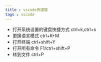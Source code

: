 ```yaml
---
title : vscode快捷键
tags : vscode
---
```

- 打开系统设置的键盘快捷方式 ctrl+k,ctrl+s
- 更换语言模式 ctrl+K+M
- 打开终端 ctrl+shift+Y
- 打开所有命令 F1/ctrl+shift+P
- 转到文件 ctrl+P

